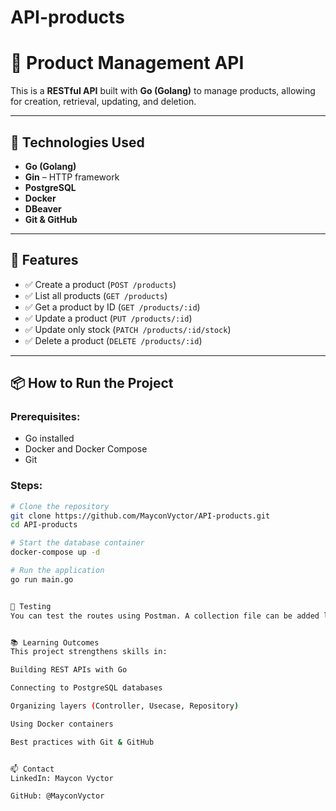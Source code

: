 # API-products

# 🛒 Product Management API

This is a **RESTful API** built with **Go (Golang)** to manage products, allowing for creation, retrieval, updating, and deletion.

---

## 🚀 Technologies Used

- **Go (Golang)**
- **Gin** – HTTP framework
- **PostgreSQL**
- **Docker**
- **DBeaver**
- **Git & GitHub**

---

## 📌 Features

- ✅ Create a product (`POST /products`)
- ✅ List all products (`GET /products`)
- ✅ Get a product by ID (`GET /products/:id`)
- ✅ Update a product (`PUT /products/:id`)
- ✅ Update only stock (`PATCH /products/:id/stock`)
- ✅ Delete a product (`DELETE /products/:id`)

---

## 📦 How to Run the Project

### Prerequisites:
- Go installed
- Docker and Docker Compose
- Git

### Steps:

```bash
# Clone the repository
git clone https://github.com/MayconVyctor/API-products.git
cd API-products

# Start the database container
docker-compose up -d

# Run the application
go run main.go


🧪 Testing
You can test the routes using Postman. A collection file can be added later with request examples.


📚 Learning Outcomes
This project strengthens skills in:

Building REST APIs with Go

Connecting to PostgreSQL databases

Organizing layers (Controller, Usecase, Repository)

Using Docker containers

Best practices with Git & GitHub


📫 Contact
LinkedIn: Maycon Vyctor

GitHub: @MayconVyctor
